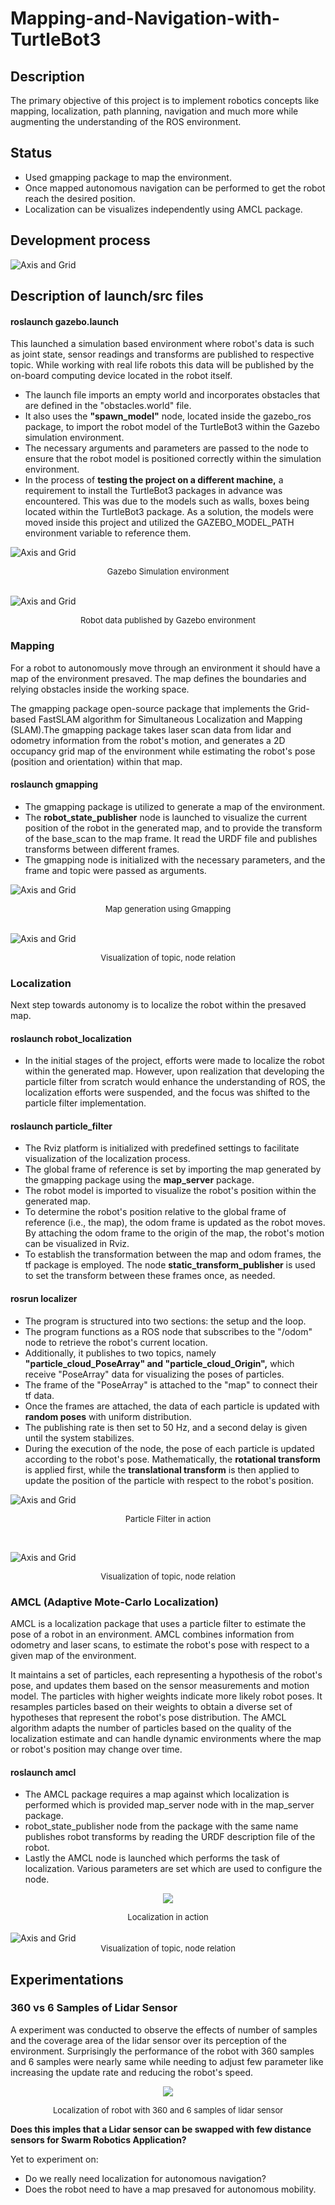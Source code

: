 # Mapping-and-Navigation-with-TurtleBot3

## Description
The primary objective of this project is to implement robotics concepts like mapping, localization, path planning, navigation and much more while augmenting the understanding of the ROS environment.

## Status
- Used gmapping package to map the environment.
- Once mapped autonomous navigation can be performed to get the robot reach the desired position.
- Localization can be visualizes independently using AMCL package.

## Development process

<!-- ```mermaid
%%{init: { 'logLevel': 'debug', 'theme': 'forest', 'gitGraph': {'showBranches': true, 'mainBranchName': 'Localization'}} }%%
    gitGraph
      commit id: "roslaunch gazebo"
      branch Mapping
      checkout Mapping
      checkout Localization
      commit id: "roslaunch robot_localization" tag: "halted"
      commit id: "roslaunch particle_filter"
      commit id: "rosrun localizer"
      commit id: "rosrun teleop_keyboard"
      checkout Mapping
      branch AMCL
      checkout AMCL
      branch Navigation
      checkout Navigation
      checkout Mapping
      commit id: "roslaunch gmapping"
      commit id: "rosrun teleo_keyboard"
      commit id: "rosrun map_server"
      checkout AMCL
      commit id: "roslaunch amcl"
      commit id: "rosrun teleop_keyboard"
      checkout Navigation
      commit id: "roslaunch navigation"
      checkout Localization          
``` -->
![Axis and Grid](/images/GitGraph.png)

## Description of launch/src files

#### roslaunch gazebo.launch

This launched a simulation based environment where robot's data is such as joint state, sensor readings and transforms are published to respective topic. While working with real life robots this data will be published by the on-board computing device located in the robot itself.
- The launch file imports an empty world and incorporates obstacles that are defined in the "obstacles.world" file.
- It also uses the **"spawn_model"** node, located inside the gazebo_ros package, to import the robot model of the TurtleBot3 within the Gazebo simulation environment.
- The necessary arguments and parameters are passed to the node to ensure that the robot model is positioned correctly within the simulation environment.
- In the process of **testing the project on a different machine,** a requirement to install the TurtleBot3 packages in advance was encountered. This was due to the models such as walls, boxes being located within the TurtleBot3 package. As a solution, the models were moved inside this project and utilized the GAZEBO_MODEL_PATH environment variable to reference them.

![Axis and Grid](/images/gazebo.png)
<div style="text-align: center; font-size: 13px;">Gazebo Simulation environment</div>

<br>

![Axis and Grid](/images/gazebo_rosgraph.png)
<font size="2"><center>Robot data published by Gazebo environment</center></font>

### Mapping

For a robot to autonomously move through an environment it should have a map of the environment presaved. The map defines the boundaries and relying obstacles inside the working space. 


The gmapping package open-source package that implements the Grid-based FastSLAM algorithm for Simultaneous Localization and Mapping (SLAM).The gmapping package takes laser scan data from lidar and odometry information from the robot's motion, and generates a 2D occupancy grid map of the environment while estimating the robot's pose (position and orientation) within that map.

#### roslaunch gmapping
- The gmapping package is utilized to generate a map of the environment.
- The **robot_state_publisher** node is launched to visualize the current position of the robot in the generated map, and to provide the transform of the base_scan to the map frame. It read the URDF file and publishes transforms between different frames.
- The gmapping node is initialized with the necessary parameters, and the frame and topic were passed as arguments.

![Axis and Grid](/images/gmapping.png)

<font size="2"><center>Map generation using Gmapping </center></font>
<br>

![Axis and Grid](/images/gmapping_rosgraph.png)
<font size="2"><center>Visualization of topic, node relation </center></font>

### Localization

Next step towards autonomy is to localize the robot within the presaved map.

#### roslaunch robot_localization
- In the initial stages of the project, efforts were made to localize the robot within the generated map. However, upon realization that developing the particle filter from scratch would enhance the understanding of ROS, the localization efforts were suspended, and the focus was shifted to the particle filter implementation.

#### roslaunch particle_filter
- The Rviz platform is initialized with predefined settings to facilitate visualization of the localization process.
- The global frame of reference is set by importing the map generated by the gmapping package using the **map_server** package.
- The robot model is imported to visualize the robot's position within the generated map.
- To determine the robot's position relative to the global frame of reference (i.e., the map), the odom frame is updated as the robot moves. By attaching the odom frame to the origin of the map, the robot's motion can be visualized in Rviz.
- To establish the transformation between the map and odom frames, the tf package is employed. The node **static_transform_publisher** is used to set the transform between these frames once, as needed.

#### rosrun localizer
- The program is structured into two sections: the setup and the loop.
- The program functions as a ROS node that subscribes to the "/odom" node to retrieve the robot's current location.
- Additionally, it publishes to two topics, namely **"particle_cloud_PoseArray" and "particle_cloud_Origin",** which receive "PoseArray" data for visualizing the poses of particles.
- The frame of the "PoseArray" is attached to the "map" to connect their tf data.
- Once the frames are attached, the data of each particle is updated with **random poses** with uniform distribution.
- The publishing rate is then set to 50 Hz, and a second delay is given until the system stabilizes.
- During the execution of the node, the pose of each particle is updated according to the robot's pose. Mathematically, the **rotational transform** is applied first, while the **translational transform** is then applied to update the position of the particle with respect to the robot's position. 

![Axis and Grid](/images/particle_filter.png)
<font size="2"><center>Particle Filter in action</center></font>

<br>

![Axis and Grid](/images/particlefilter_rosgraph.png)
<font size="2"><center>Visualization of topic, node relation </center></font>

### AMCL (Adaptive Mote-Carlo Localization)


AMCL is a localization package that uses a particle filter to estimate the pose of a robot in an environment. AMCL combines information from odometry and laser scans, to estimate the robot's pose with respect to a given map of the environment. 

It maintains a set of particles, each representing a hypothesis of the robot's pose, and updates them based on the sensor measurements and motion model. The particles with higher weights indicate more likely robot poses. It resamples particles based on their weights to obtain a diverse set of hypotheses that represent the robot's pose distribution. The AMCL algorithm adapts the number of particles based on the quality of the localization estimate and can handle dynamic environments where the map or robot's position may change over time.


#### roslaunch amcl

- The AMCL package requires a map against which localization is performed which is provided map_server node with in the map_server package.
- robot_state_publisher node from the package with the same name publishes robot transforms by reading the URDF description file of the robot.
- Lastly the AMCL node is launched which performs the task of localization. Various parameters are set which are used to configure the node.

<div align="center">
<img src="/images/localization.gif">
</div>

<font size="2"><center>Localization in action </center></font>
<br>
![Axis and Grid](/images/amcl_rosgraph.png)
<font size="2"><center>Visualization of topic, node relation </center></font>

<!-- ### Navigation

#### roslaunch navigation -->

## Experimentations

### 360 vs 6 Samples of Lidar Sensor

A experiment was conducted to observe the effects of number of samples and the coverage area of the lidar sensor over its perception of the environment.
Surprisingly the performance of the robot with 360 samples and 6 samples were nearly  same while needing to adjust few parameter like increasing the update rate and reducing the robot's speed.



<div align="center">
<img src="/images/360vs6_samples.gif">
</div>

<font size="2"><center>Localization of robot with 360 and 6 samples of lidar sensor </center></font>

**Does this imples that a Lidar sensor can be swapped with few distance sensors for Swarm Robotics Application?**

Yet to experiment on:
- Do we really need localization for autonomous navigation?
- Does the robot need to have a map presaved for autonomous mobility.
